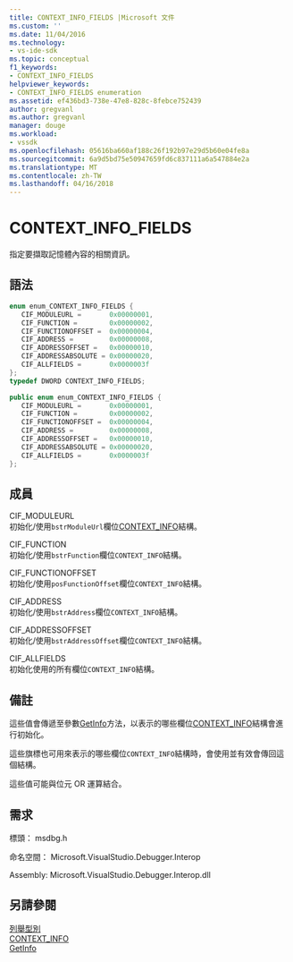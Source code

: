 ```yaml
---
title: CONTEXT_INFO_FIELDS |Microsoft 文件
ms.custom: ''
ms.date: 11/04/2016
ms.technology:
- vs-ide-sdk
ms.topic: conceptual
f1_keywords:
- CONTEXT_INFO_FIELDS
helpviewer_keywords:
- CONTEXT_INFO_FIELDS enumeration
ms.assetid: ef436bd3-738e-47e8-828c-8febce752439
author: gregvanl
ms.author: gregvanl
manager: douge
ms.workload:
- vssdk
ms.openlocfilehash: 05616ba660af188c26f192b97e29d5b60e04fe8a
ms.sourcegitcommit: 6a9d5bd75e50947659fd6c837111a6a547884e2a
ms.translationtype: MT
ms.contentlocale: zh-TW
ms.lasthandoff: 04/16/2018
---
```

# <a name="contextinfofields"></a>CONTEXT_INFO_FIELDS
指定要擷取記憶體內容的相關資訊。  
  
## <a name="syntax"></a>語法  
  
```cpp  
enum enum_CONTEXT_INFO_FIELDS {   
   CIF_MODULEURL =       0x00000001,  
   CIF_FUNCTION =        0x00000002,  
   CIF_FUNCTIONOFFSET =  0x00000004,  
   CIF_ADDRESS =         0x00000008,  
   CIF_ADDRESSOFFSET =   0x00000010,  
   CIF_ADDRESSABSOLUTE = 0x00000020,  
   CIF_ALLFIELDS =       0x0000003f  
};  
typedef DWORD CONTEXT_INFO_FIELDS;  
```  
  
```csharp  
public enum enum_CONTEXT_INFO_FIELDS {  
   CIF_MODULEURL =       0x00000001,  
   CIF_FUNCTION =        0x00000002,  
   CIF_FUNCTIONOFFSET =  0x00000004,  
   CIF_ADDRESS =         0x00000008,  
   CIF_ADDRESSOFFSET =   0x00000010,  
   CIF_ADDRESSABSOLUTE = 0x00000020,  
   CIF_ALLFIELDS =       0x0000003f  
};  
```  
  
## <a name="members"></a>成員  
 CIF_MODULEURL  
 初始化/使用`bstrModuleUrl`欄位[CONTEXT_INFO](../../../extensibility/debugger/reference/context-info.md)結構。  
  
 CIF_FUNCTION  
 初始化/使用`bstrFunction`欄位`CONTEXT_INFO`結構。  
  
 CIF_FUNCTIONOFFSET  
 初始化/使用`posFunctionOffset`欄位`CONTEXT_INFO`結構。  
  
 CIF_ADDRESS  
 初始化/使用`bstrAddress`欄位`CONTEXT_INFO`結構。  
  
 CIF_ADDRESSOFFSET  
 初始化/使用`bstrAddressOffset`欄位`CONTEXT_INFO`結構。  
  
 CIF_ALLFIELDS  
 初始化使用的所有欄位`CONTEXT_INFO`結構。  
  
## <a name="remarks"></a>備註  
 這些值會傳遞至參數[GetInfo](../../../extensibility/debugger/reference/idebugmemorycontext2-getinfo.md)方法，以表示的哪些欄位[CONTEXT_INFO](../../../extensibility/debugger/reference/context-info.md)結構會進行初始化。  
  
 這些旗標也可用來表示的哪些欄位`CONTEXT_INFO`結構時，會使用並有效會傳回這個結構。  
  
 這些值可能與位元 OR 運算結合。  
  
## <a name="requirements"></a>需求  
 標頭： msdbg.h  
  
 命名空間： Microsoft.VisualStudio.Debugger.Interop  
  
 Assembly: Microsoft.VisualStudio.Debugger.Interop.dll  
  
## <a name="see-also"></a>另請參閱  
 [列舉型別](../../../extensibility/debugger/reference/enumerations-visual-studio-debugging.md)   
 [CONTEXT_INFO](../../../extensibility/debugger/reference/context-info.md)   
 [GetInfo](../../../extensibility/debugger/reference/idebugmemorycontext2-getinfo.md)
